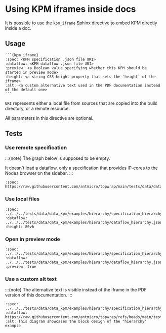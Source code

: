 # Using KPM iframes inside docs

It is possible to use the `kpm_iframe` Sphinx directive to embed KPM directly inside a doc.

## Usage

````
```{kpm_iframe}
:spec: <KPM specification .json file URI>
:dataflow: <KPM dataflow .json file URI>
:preview: <a Boolean value specifying whether this KPM should be started in preview mode>
:height: <a string CSS height property that sets the `height` of the iframe>
:alt: <a custom alternative text used in the PDF documentation instead of the default one>
```
````

`URI` represents either a local file from sources that are copied into the build directory, or a remote resource.

All parameters in this directive are optional.

## Tests

### Use remote specification

:::{note}
The graph below is supposed to be empty.

It doesn't load a dataflow, only a specification that provides IP-cores to the Nodes browser on the sidebar.
:::

```{kpm_iframe}
:spec: https://raw.githubusercontent.com/antmicro/topwrap/main/tests/data/data_kpm/examples/hdmi/specification_hdmi.json
```

### Use local files

```{kpm_iframe}
:spec: ../../../tests/data/data_kpm/examples/hierarchy/specification_hierarchy.json
:dataflow: ../../../tests/data/data_kpm/examples/hierarchy/dataflow_hierarchy.json
:height: 80vh
```

### Open in preview mode

```{kpm_iframe}
:spec: ../../../tests/data/data_kpm/examples/hierarchy/specification_hierarchy.json
:dataflow: ../../../tests/data/data_kpm/examples/hierarchy/dataflow_hierarchy.json
:preview: true
```

### Use a custom alt text

:::{note}
The alternative text is visible instead of the iframe in the PDF version of this documentation.
:::

```{kpm_iframe}
:spec: ../../../tests/data/data_kpm/examples/hierarchy/specification_hierarchy.json
:dataflow: https://raw.githubusercontent.com/antmicro/topwrap/refs/heads/main/tests/data/data_kpm/examples/hierarchy/dataflow_hierarchy.json
:alt: This diagram showcases the block design of the "hierarchy" example
```

